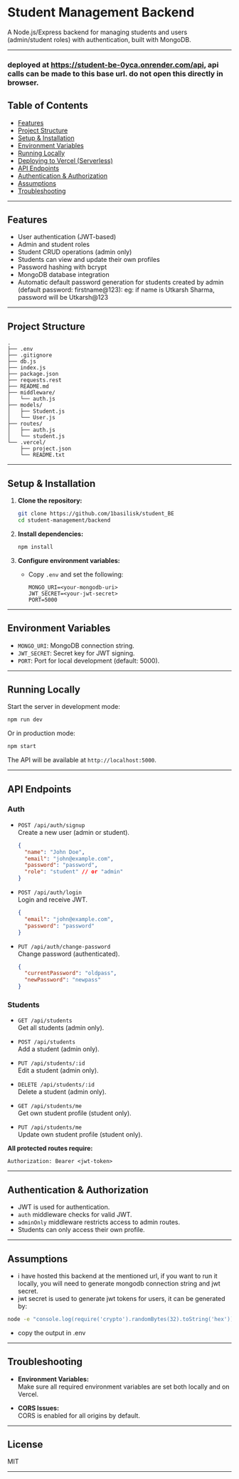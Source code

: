 # Student Management Backend

A Node.js/Express backend for managing students and users (admin/student roles) with authentication, built with MongoDB.

---
### deployed at https://student-be-0yca.onrender.com/api, api calls can be made to this base url. do not open this directly in browser. 

## Table of Contents

- [Features](#features)
- [Project Structure](#project-structure)
- [Setup & Installation](#setup--installation)
- [Environment Variables](#environment-variables)
- [Running Locally](#running-locally)
- [Deploying to Vercel (Serverless)](#deploying-to-vercel-serverless)
- [API Endpoints](#api-endpoints)
- [Authentication & Authorization](#authentication--authorization)
- [Assumptions](#assumptions)
- [Troubleshooting](#troubleshooting)

---

## Features

- User authentication (JWT-based)
- Admin and student roles
- Student CRUD operations (admin only)
- Students can view and update their own profiles
- Password hashing with bcrypt
- MongoDB database integration
- Automatic default password generation for students created by admin (default password: firstname@123): eg: if name is Utkarsh Sharma, password will be Utkarsh@123


---

## Project Structure

```
.
├── .env
├── .gitignore
├── db.js
├── index.js
├── package.json
├── requests.rest
├── README.md
├── middleware/
│   └── auth.js
├── models/
│   ├── Student.js
│   └── User.js
├── routes/
│   ├── auth.js
│   └── student.js
└── .vercel/
    ├── project.json
    └── README.txt
```

---

## Setup & Installation

1. **Clone the repository:**
   ```sh
   git clone https://github.com/1basilisk/student_BE
   cd student-management/backend
   ```

2. **Install dependencies:**
   ```sh
   npm install
   ```

3. **Configure environment variables:**
   - Copy `.env` and set the following:
     ```
     MONGO_URI=<your-mongodb-uri>
     JWT_SECRET=<your-jwt-secret>
     PORT=5000
     ```

---

## Environment Variables

- `MONGO_URI`: MongoDB connection string.
- `JWT_SECRET`: Secret key for JWT signing.
- `PORT`: Port for local development (default: 5000).

---

## Running Locally

Start the server in development mode:
```sh
npm run dev
```
Or in production mode:
```sh
npm start
```
The API will be available at `http://localhost:5000`.

---


## API Endpoints

### Auth

- `POST /api/auth/signup`  
  Create a new user (admin or student).
  ```json
  {
    "name": "John Doe",
    "email": "john@example.com",
    "password": "password",
    "role": "student" // or "admin"
  }
  ```

- `POST /api/auth/login`  
  Login and receive JWT.
  ```json
  {
    "email": "john@example.com",
    "password": "password"
  }
  ```

- `PUT /api/auth/change-password`  
  Change password (authenticated).
  ```json
  {
    "currentPassword": "oldpass",
    "newPassword": "newpass"
  }
  ```

### Students

- `GET /api/students`  
  Get all students (admin only).

- `POST /api/students`  
  Add a student (admin only).

- `PUT /api/students/:id`  
  Edit a student (admin only).

- `DELETE /api/students/:id`  
  Delete a student (admin only).

- `GET /api/students/me`  
  Get own student profile (student only).

- `PUT /api/students/me`  
  Update own student profile (student only).

**All protected routes require:**
```
Authorization: Bearer <jwt-token>
```

---

## Authentication & Authorization

- JWT is used for authentication.
- `auth` middleware checks for valid JWT.
- `adminOnly` middleware restricts access to admin routes.
- Students can only access their own profile.

---

## Assumptions

- i have hosted this backend at the mentioned url, if you want to run it locally, you will need to generate mongodb connection string and jwt secret.
- jwt secret is used to generate jwt tokens for users, it can be generated by:

```bash
node -e "console.log(require('crypto').randomBytes(32).toString('hex'))"
```
- copy the output in .env


---

## Troubleshooting

- **Environment Variables:**  
  Make sure all required environment variables are set both locally and on Vercel.

- **CORS Issues:**  
  CORS is enabled for all origins by default.

---

## License

MIT

---
